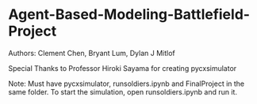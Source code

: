 # Agent-Based-Modeling-Battlefield-Project
Authors: Clement Chen, Bryant Lum, Dylan J Mitlof
  
Special Thanks to Professor Hiroki Sayama for creating pycxsimulator
  
Note: Must have pycxsimulator, runsoldiers.ipynb and FinalProject in the same folder. To start the simulation, open runsoldiers.ipynb and run it.
